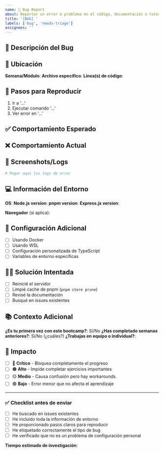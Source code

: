 ```yaml
---
name: 🐛 Bug Report
about: Reportar un error o problema en el código, documentación o tutoriales
title: '[BUG] '
labels: ['bug', 'needs-triage']
assignees: ''
---
```


## 🐛 Descripción del Bug

<!-- Una descripción clara y concisa de cuál es el problema -->

## 📍 Ubicación

**Semana/Módulo**: <!-- ej: semana-01, semana-05, _docs, etc. -->
**Archivo específico**: <!-- ej: practica/04-express-basics/app/server.js -->
**Línea(s) de código**: <!-- Si aplica -->

## 🔄 Pasos para Reproducir

<!-- Pasos claros para reproducir el comportamiento -->

1. Ir a '...'
2. Ejecutar comando '...'
3. Ver error en '...'

## ✅ Comportamiento Esperado

<!-- Descripción clara de lo que esperabas que pasara -->

## ❌ Comportamiento Actual

<!-- Descripción clara de lo que está pasando actualmente -->

## 📸 Screenshots/Logs

<!-- Si aplica, agregar screenshots o logs de error -->

```bash
# Pegar aquí los logs de error
```

## 💻 Información del Entorno

**OS**: <!-- ej: Ubuntu 22.04, Windows 11, macOS Ventura -->
**Node.js version**: <!-- ejecutar: node --version -->
**pnpm version**: <!-- ejecutar: pnpm --version -->
**Express.js version**: <!-- revisar en package.json -->

**Navegador** (si aplica): <!-- ej: Chrome 116, Firefox 117 -->

## 🔧 Configuración Adicional

<!-- Cualquier configuración especial que pueda ser relevante -->

- [ ] Usando Docker
- [ ] Usando WSL
- [ ] Configuración personalizada de TypeScript
- [ ] Variables de entorno específicas

## 🏃‍♂️ Solución Intentada

<!-- Describe qué has intentado para resolver el problema -->

- [ ] Reinicié el servidor
- [ ] Limpié cache de pnpm (`pnpm store prune`)
- [ ] Revisé la documentación
- [ ] Busqué en issues existentes

## 📚 Contexto Adicional

<!-- Cualquier otra información que pueda ayudar -->

**¿Es tu primera vez con este bootcamp?**: Sí/No
**¿Has completado semanas anteriores?**: Sí/No (¿cuáles?)
**¿Trabajas en equipo o individual?**:

## 🎯 Impacto

<!-- Marca el nivel de impacto del bug -->

- [ ] 🔴 **Crítico** - Bloquea completamente el progreso
- [ ] 🟠 **Alto** - Impide completar ejercicios importantes
- [ ] 🟡 **Medio** - Causa confusión pero hay workarounds
- [ ] 🟢 **Bajo** - Error menor que no afecta el aprendizaje

---

### ✅ Checklist antes de enviar

- [ ] He buscado en issues existentes
- [ ] He incluido toda la información de entorno
- [ ] He proporcionado pasos claros para reproducir
- [ ] He etiquetado correctamente el tipo de bug
- [ ] He verificado que no es un problema de configuración personal

**Tiempo estimado de investigación**: <!-- ¿Cuánto tiempo has dedicado a intentar resolver esto? -->
